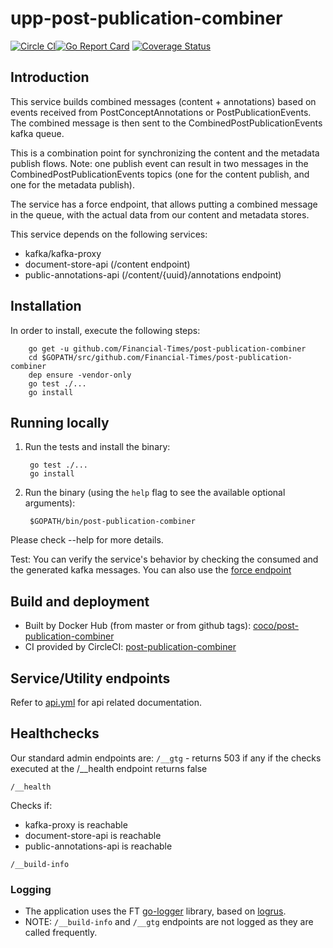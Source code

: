 # upp-post-publication-combiner

[![Circle CI](https://circleci.com/gh/Financial-Times/post-publication-combiner/tree/master.png?style=shield)](https://circleci.com/gh/Financial-Times/post-publication-combiner/tree/master)[![Go Report Card](https://goreportcard.com/badge/github.com/Financial-Times/post-publication-combiner)](https://goreportcard.com/report/github.com/Financial-Times/post-publication-combiner) [![Coverage Status](https://coveralls.io/repos/github/Financial-Times/post-publication-combiner/badge.svg)](https://coveralls.io/github/Financial-Times/post-publication-combiner)

## Introduction
This service builds combined messages (content + annotations) based on events received from PostConceptAnnotations or PostPublicationEvents.  
The combined message is then sent to the CombinedPostPublicationEvents kafka queue.

This is a combination point for synchronizing the content and the metadata publish flows.
Note: one publish event can result in two messages in the CombinedPostPublicationEvents topics (one for the content publish, and one for the metadata publish).

The service has a force endpoint, that allows putting a combined message in the queue, with the actual data from our content and metadata stores.

This service depends on the following services:
- kafka/kafka-proxy
- document-store-api (/content endpoint)
- public-annotations-api (/content/{uuid}/annotations endpoint)

## Installation

In order to install, execute the following steps:

        go get -u github.com/Financial-Times/post-publication-combiner
        cd $GOPATH/src/github.com/Financial-Times/post-publication-combiner
        dep ensure -vendor-only
        go test ./...
        go install

## Running locally

1. Run the tests and install the binary:

        go test ./...
        go install

1. Run the binary (using the `help` flag to see the available optional arguments):

        $GOPATH/bin/post-publication-combiner

Please check --help for more details.

Test:
    You can verify the service's behavior by checking the consumed and the generated kafka messages.
    You can also use the [force endpoint](#force)

## Build and deployment

* Built by Docker Hub (from master or from github tags): [coco/post-publication-combiner](https://hub.docker.com/r/coco/post-publication-combiner/)
* CI provided by CircleCI: [post-publication-combiner](https://circleci.com/gh/Financial-Times/post-publication-combiner)

## Service/Utility endpoints

Refer to [api.yml](_ft/api.yml) for api related documentation.

## Healthchecks
Our standard admin endpoints are:
`/__gtg` - returns 503 if any if the checks executed at the /__health endpoint returns false

`/__health`

Checks if:
* kafka-proxy is reachable
* document-store-api is reachable
* public-annotations-api is reachable

`/__build-info` 

### Logging

* The application uses the FT [go-logger](https://github.com/Financial-Times/go-logger) library, based on [logrus](https://github.com/sirupsen/logrus).
* NOTE: `/__build-info` and `/__gtg` endpoints are not logged as they are called frequently.